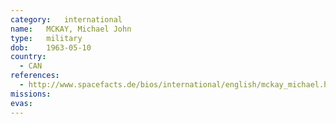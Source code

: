 ```yaml
---
category:	international
name:	MCKAY, Michael John
type:	military
dob:	1963-05-10
country:
  - CAN
references:
  - http://www.spacefacts.de/bios/international/english/mckay_michael.htm
missions:
evas:
---
```

